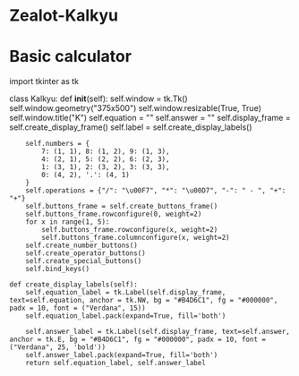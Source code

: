 # Zealot-Kalkyu
# Basic calculator 



import tkinter as tk

class Kalkyu:
    def __init__(self):
        self.window = tk.Tk()
        self.window.geometry("375x500")
        self.window.resizable(True, True)
        self.window.title("K")
        self.equation = ""
        self.answer = ""
        self.display_frame = self.create_display_frame()
        self.label = self.create_display_labels()


        self.numbers = {
            7: (1, 1), 8: (1, 2), 9: (1, 3),
            4: (2, 1), 5: (2, 2), 6: (2, 3),
            1: (3, 1), 2: (3, 2), 3: (3, 3),
            0: (4, 2), '.': (4, 1)
        }
        self.operations = {"/": "\u00F7", "*": "\u00D7", "-": " - ", "+": "+"}
        self.buttons_frame = self.create_buttons_frame()
        self.buttons_frame.rowconfigure(0, weight=2)
        for x in range(1, 5):
            self.buttons_frame.rowconfigure(x, weight=2)
            self.buttons_frame.columnconfigure(x, weight=2)
        self.create_number_buttons()
        self.create_operator_buttons()
        self.create_special_buttons()
        self.bind_keys()

    def create_display_labels(self):
        self.equation_label = tk.Label(self.display_frame, text=self.equation, anchor = tk.NW, bg = "#B4D6C1", fg = "#000000", padx = 10, font = ("Verdana", 15))
        self.equation_label.pack(expand=True, fill='both')

        self.answer_label = tk.Label(self.display_frame, text=self.answer, anchor = tk.E, bg = "#B4D6C1", fg = "#000000", padx = 10, font = ("Verdana", 25, 'bold'))
        self.answer_label.pack(expand=True, fill='both')
        return self.equation_label, self.answer_label
